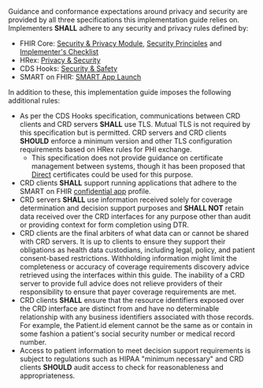 Guidance and conformance expectations around privacy and security are provided by all three specifications this implementation guide relies on. Implementers **SHALL** adhere to any security and privacy rules defined by:

* FHIR Core: [Security & Privacy Module]({{site.data.fhir.path}}secpriv-module.html), [Security Principles]({{site.data.fhir.path}}security.html) and [Implementer's Checklist]({{site.data.fhir.path}}safety.html)
* HRex: [Privacy & Security]({{site.data.fhir.ver.hrex}}/security.html)
* CDS Hooks: [Security & Safety]({{site.data.fhir.ver.cdshooks}}/#security-and-safety)
* SMART on FHIR: [SMART App Launch](http://www.hl7.org/fhir/smart-app-launch)

In addition to these, this implementation guide imposes the following additional rules:

* As per the CDS Hooks specification, communications between CRD clients and CRD servers **SHALL** use TLS. Mutual TLS is not required by this specification but is permitted. CRD servers and CRD clients **SHOULD** enforce a minimum version and other TLS configuration requirements based on HRex rules for PHI exchange.
    * This specification does not provide guidance on certificate management between systems, though it has been proposed that [Direct](https://directtrust.org/what-we-do/direct-secure-messaging) certificates could be used for this purpose.
* CRD clients **SHALL** support running applications that adhere to the SMART on FHIR [confidential app](http://www.hl7.org/fhir/smart-app-launch#support-for-public-and-confidential-apps) profile.
* CRD servers **SHALL** use information received solely for coverage determination and decision support purposes and **SHALL NOT** retain data received over the CRD interfaces for any purpose other than audit or providing context for form completion using DTR.
* CRD clients are the final arbiters of what data can or cannot be shared with CRD servers.  It is up to clients to ensure they support their obligations as health data custodians, including legal, policy, and patient consent-based restrictions. Withholding information might limit the completeness or accuracy of coverage requirements discovery advice retrieved using the interfaces within this guide. The inability of a CRD server to provide full advice does not relieve providers of their responsibility to ensure that payer coverage requirements are met.
* CRD clients **SHALL** ensure that the resource identifiers exposed over the CRD interface are distinct from and have no determinable relationship with any business identifiers associated with those records. For example, the Patient.id element cannot be the same as or contain in some fashion a patient's social security number or medical record number.
* Access to patient information to meet decision support requirements is subject to regulations such as HIPAA "minimum necessary" and CRD clients **SHOULD** audit access to check for reasonableness and appropriateness.
